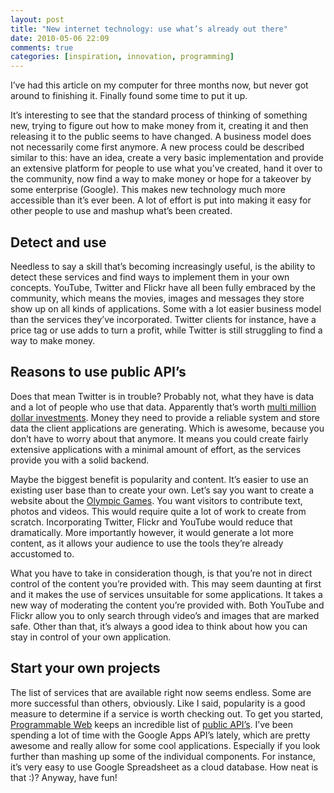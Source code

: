 ```yaml
---
layout: post
title: "New internet technology: use what’s already out there"
date: 2010-05-06 22:09
comments: true
categories: [inspiration, innovation, programming]
---
```


I’ve had this article on my computer for three months now, but never got around to finishing it. Finally found some time to put it up.

It’s interesting to see that the standard process of thinking of something new, trying to figure out how to make money from it, creating it and then releasing it to the public seems to have changed. A business model does not necessarily come first anymore. A new process could be described similar to this: have an idea, create a very basic implementation and provide an extensive platform for people to use what you’ve created, hand it over to the community, now find a way to make money or hope for a takeover by some enterprise (Google). This makes new technology much more accessible than it’s ever been. A lot of effort is put into making it easy for other people to use and mashup what’s been created.

<!-- more -->

## Detect and use

Needless to say a skill that’s becoming increasingly useful, is the ability to detect these services and find ways to implement them in your own concepts. YouTube, Twitter and Flickr have all been fully embraced by the community, which means the movies, images and messages they store show up on all kinds of applications. Some with a lot easier business model than the services they’ve incorporated. Twitter clients for instance, have a price tag or use adds to turn a profit, while Twitter is still struggling to find a way to make money.

## Reasons to use public API’s

Does that mean Twitter is in trouble? Probably not, what they have is data and a lot of people who use that data. Apparently that’s worth [multi million dollar investments](http://mashable.com/2009/10/04/twitter-stats). Money they need to provide a reliable system and store data the client applications are generating. Which is awesome, because you don’t have to worry about that anymore. It means you could create fairly extensive applications with a minimal amount of effort, as the services provide you with a solid backend.

Maybe the biggest benefit is popularity and content. It’s easier to use an existing user base than to create your own. Let’s say you want to create a website about the [Olympic Games](http://www.olympisch.nl/). You want visitors to contribute text, photos and videos. This would require quite a lot of work to create from scratch. Incorporating Twitter, Flickr and YouTube would reduce that dramatically. More importantly however, it would generate a lot more content, as it allows your audience to use the tools they’re already accustomed to.

What you have to take in consideration though, is that you’re not in direct control of the content you’re provided with. This may seem daunting at first and it makes the use of services unsuitable for some applications. It takes a new way of moderating the content you’re provided with. Both YouTube and Flickr allow you to only search through video’s and images that are marked safe. Other than that, it’s always a good idea to think about how you can stay in control of your own application.

## Start your own projects

The list of services that are available right now seems endless. Some are more successful than others, obviously. Like I said, popularity is a good measure to determine if a service is worth checking out. To get you started, [Programmable Web](http://www.programmableweb.com/) keeps an incredible list of [public API’s](http://www.programmableweb.com/apis). I’ve been spending a lot of time with the Google Apps API’s lately, which are pretty awesome and really allow for some cool applications. Especially if you look further than mashing up some of the individual components. For instance, it’s very easy to use Google Spreadsheet as a cloud database. How neat is that :)? Anyway, have fun!

